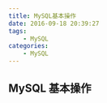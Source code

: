 ```yaml
---
title: MySQL基本操作
date: 2016-09-18 20:39:27
tags:
    - MySQL
categories:
    - MySQL
---
```


## MySQL 基本操作
